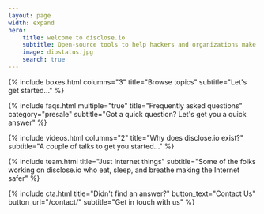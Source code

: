```yaml
---
layout: page
width: expand
hero:
    title: welcome to disclose.io
    subtitle: Open-source tools to help hackers and organizations make the Internet safer, together.
    image: diostatus.jpg
    search: true
---
```


{% include boxes.html columns="3" title="Browse topics" subtitle="Let's get started..." %}

{% include faqs.html multiple="true" title="Frequently asked questions" category="presale" subtitle="Got a quick question? Let's get you a quick answer" %}

{% include videos.html columns="2" title="Why does disclose.io exist?" subtitle="A couple of talks to get you started..." %}

{% include team.html title="Just Internet things" subtitle="Some of the folks working on disclose.io who eat, sleep, and breathe making the Internet safer" %}

{% include cta.html title="Didn't find an answer?" button_text="Contact Us" button_url="/contact/" subtitle="Get in touch with us" %}

